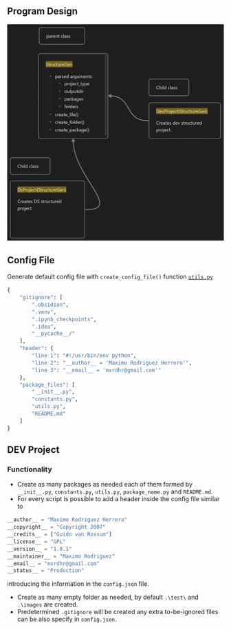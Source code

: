 ## Program Design

<img src="https://github.com/MaximoRdz/AUTO-PROJECT-STRUCTURE/blob/main/images/program_design.PNG" alt="Program Design" width="600"/>

## Config File
Generate default config file with `create_config_file()` function [`utils.py`](https://github.com/MaximoRdz/AUTO-PROJECT-STRUCTURE/blob/main/structure_gen/utils.py) 
```cmd
{
    "gitignore": [
        ".obsidian",
        ".venv",
        ".ipynb_checkpoints",
        ".idea",
        "__pycache__/"
    ],
    "header": {
        "line 1": "#!/usr/bin/env python",
        "line 2": "__author__ = 'Maximo Rodriguez Herrero'",
        "line 3": "__email__ = 'mxrdhr@gmail.com'"
    },
    "package_files": [
        "__init__.py",
        "constants.py",
        "utils.py",
        "README.md"
    ]
}
```
## DEV Project
### Functionality
- Create as many packages as needed each of them formed by `__init__.py`, `constants.py`, `utils.py`, `package_name.py` and `README.md`.
- For every script is possible to add a header inside the config file similar to
```python
__author__ = "Maximo Rodriguez Herrero"
__copyright__ = "Copyright 2007"
__credits__ = ["Guido van Rossum"]
__license__ = "GPL"
__version__ = "1.0.1"
__maintainer__ = "Maximo Rodriguez"
__email__ = "mxrdhr@gmail.com"
__status__ = "Production"
```
introducing the information in the `config.json` file.
- Create as many empty folder as needed, by default `.\test\` and `.\images` are created.
- Predetermined `.gitignore` will be created any extra to-be-ignored files can be also specify in `config.json`.
